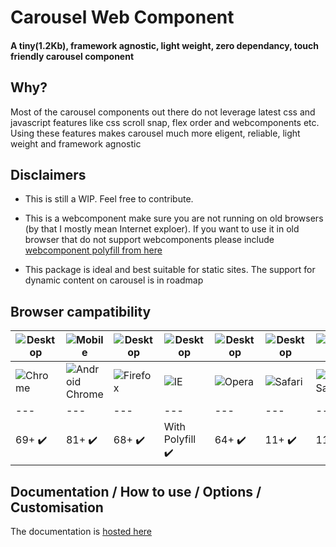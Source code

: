 # Carousel Web Component
#### **A tiny(1.2Kb), framework agnostic, light weight, zero dependancy, touch friendly carousel component**

## Why?
Most of the carousel components out there do not leverage latest css and javascript features like css scroll snap, flex order and webcomponents etc. Using these features makes carousel much more eligent, reliable, light weight and framework agnostic

## Disclaimers
- This is still a WIP. Feel free to contribute.

- This is a webcomponent make sure you are not running on old browsers (by that I mostly mean Internet exploer). If you want to use it in old browser that do not support webcomponents please include [webcomponent polyfill from here](https://www.webcomponents.org/polyfills)

- This package is ideal and best suitable for static sites. The support for dynamic content on carousel is in roadmap 


## Browser campatibility
| ![Desktop](https://developer.mozilla.org/static/platforms/desktop.d6def92f82da.svg) | ![Mobile](https://developer.mozilla.org/static/platforms/mobile.d9737f9e22aa.svg) | ![Desktop](https://developer.mozilla.org/static/platforms/desktop.d6def92f82da.svg) | ![Desktop](https://developer.mozilla.org/static/platforms/desktop.d6def92f82da.svg) | ![Desktop](https://developer.mozilla.org/static/platforms/desktop.d6def92f82da.svg) | ![Desktop](https://developer.mozilla.org/static/platforms/desktop.d6def92f82da.svg) | ![Mobile](https://developer.mozilla.org/static/platforms/mobile.d9737f9e22aa.svg) | ![Desktop](https://developer.mozilla.org/static/platforms/desktop.d6def92f82da.svg) |
| --- | --- | --- | --- | --- | --- | --- | --- |
![Chrome](https://raw.github.com/alrra/browser-logos/main/src/chrome/chrome_24x24.png) | ![Android Chrome](https://raw.github.com/alrra/browser-logos/main/src/chrome/chrome_24x24.png) | ![Firefox](https://raw.github.com/alrra/browser-logos/main/src/firefox/firefox_24x24.png) | ![IE](https://raw.githubusercontent.com/alrra/browser-logos/main/src/archive/internet-explorer_9-11/internet-explorer_9-11_24x24.png) | ![Opera](https://raw.github.com/alrra/browser-logos/main/src/opera/opera_24x24.png) | ![Safari](https://raw.github.com/alrra/browser-logos/main/src/safari/safari_24x24.png) | ![Ios Safari](https://raw.github.com/alrra/browser-logos/main/src/safari/safari_24x24.png) | ![Edge](https://raw.githubusercontent.com/alrra/browser-logos/main/src/edge/edge_24x24.png)
--- | --- | --- | --- | --- | --- | --- | --- |
69+ :heavy_check_mark: | 81+ :heavy_check_mark: | 68+ :heavy_check_mark: | With Polyfill :heavy_check_mark: | 64+ :heavy_check_mark: | 11+ :heavy_check_mark: | 11+ :heavy_check_mark: | 79+ :heavy_check_mark: 

## Documentation / How to use / Options / Customisation
The documentation is [hosted here](https://technikhil314.surge.sh/docs/carousel/introduction)

